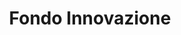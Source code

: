 ---
title: Fondo Innovazione
sitemap: false
redirect_to: https://www.pagopa.it/it/opportunita/fondo-innovazione
redirect_from:
  - /it/pagopa-spa/fondoinnovazione/ALLEGATO_1_Obiettivi_da_Conseguire_vers_1.pdf
  - /it/pagopa-spa/fondoinnovazione/ALLEGATO_1_Obiettivi_da_Conseguire.pdf
  - /it/pagopa-spa/fondoinnovazione/ALLEGATO_2_Importo_del_Contributo_e_premialita_vers_1.pdf
  - /it/pagopa-spa/fondoinnovazione/ALLEGATO_2_Importo_del_Contributo_e_premialita.pdf
  - /it/pagopa-spa/fondoinnovazione/ALLEGATO_3_Istruttoria_e_Verifiche.pdf
  - /it/pagopa-spa/fondoinnovazione/AVVISO_PUBBLICO_FONDO_INNOVAZIONE.pdf
  - /it/pagopa-spa/fondoinnovazione/Fasce_demografiche.pdf
  - /it/pagopa-spa/fondoinnovazione/Informativa_Privacy.pdf
  - /it/pagopa-spa/fondoinnovazione/Manuale_operativo_App_IO.pdf
  - /it/pagopa-spa/fondoinnovazione/Manuale_operativo_CIE.pdf
  - /it/pagopa-spa/fondoinnovazione/Manuale_operativo_pagoPA.pdf
  - /it/pagopa-spa/fondoinnovazione/Manuale_operativo_Spid.pdf
  - /fondoinnovazione/
---